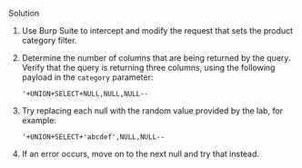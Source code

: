 
Solution

1. Use Burp Suite to intercept and modify the request that sets the product category filter.
2. Determine the number of columns that are being returned by the query. Verify that the query is returning three columns, using the following payload in the `category` parameter:
    
    `'+UNION+SELECT+NULL,NULL,NULL--`
3. Try replacing each null with the random value provided by the lab, for example:
    
    `'+UNION+SELECT+'abcdef',NULL,NULL--`
4. If an error occurs, move on to the next null and try that instead.